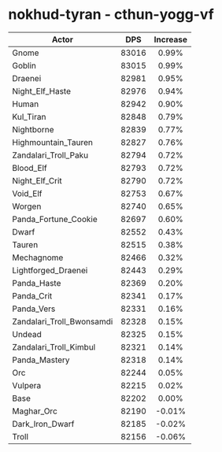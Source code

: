 # nokhud-tyran - cthun-yogg-vf
| Actor | DPS | Increase |
|---|:---:|:---:|
|Gnome|83016|0.99%|
|Goblin|83015|0.99%|
|Draenei|82981|0.95%|
|Night_Elf_Haste|82976|0.94%|
|Human|82942|0.90%|
|Kul_Tiran|82848|0.79%|
|Nightborne|82839|0.77%|
|Highmountain_Tauren|82827|0.76%|
|Zandalari_Troll_Paku|82794|0.72%|
|Blood_Elf|82793|0.72%|
|Night_Elf_Crit|82790|0.72%|
|Void_Elf|82753|0.67%|
|Worgen|82740|0.65%|
|Panda_Fortune_Cookie|82697|0.60%|
|Dwarf|82552|0.43%|
|Tauren|82515|0.38%|
|Mechagnome|82466|0.32%|
|Lightforged_Draenei|82443|0.29%|
|Panda_Haste|82369|0.20%|
|Panda_Crit|82341|0.17%|
|Panda_Vers|82331|0.16%|
|Zandalari_Troll_Bwonsamdi|82328|0.15%|
|Undead|82325|0.15%|
|Zandalari_Troll_Kimbul|82321|0.14%|
|Panda_Mastery|82318|0.14%|
|Orc|82244|0.05%|
|Vulpera|82215|0.02%|
|Base|82202|0.00%|
|Maghar_Orc|82190|-0.01%|
|Dark_Iron_Dwarf|82185|-0.02%|
|Troll|82156|-0.06%|
